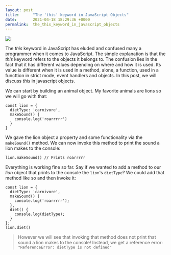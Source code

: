 ```yaml
---
layout: post
title:      "The 'this' keyword in JavaScript Objects"
date:       2021-04-18 18:29:36 +0000
permalink:  the_this_keyword_in_javascript_objects
---
```


![](https://i.morioh.com/2020/02/29/921d5f3b9edb.jpg)


The *this* keyword in JavaScript has eluded and confused many a programmer when it comes to JavaScript. The simple explanation is that the *this* keyword refers to the objects it belongs to. The confusion lies in the fact that it has different values depending on where and how it is used. Its value is different when it is used in a method, alone, a function, used in a functtion in strict mode, event handlers and objects. In this post, we will discuss *this* in javascript objects. 

We can start by building an animal object. My favorite animals are lions so we will go with that:

```
const lion = {
  dietType: 'carnivore',
  makeSound() {
    console.log('roarrrrr')
  }
}
```

We gave the lion object a property and some functionality via the `makeSound()` method. We can now invoke this method to print the sound a lion makes to the console:

`lion.makeSound() // Prints roarrrrr`

Everything is working fine so far. Say if we wanted to add a method to our *lion* object that prints to the console the `lion`'s `dietType`? We could add that method like so and then invoke it: 

```
const lion = {
  dietType: 'carnivore',
  makeSound() {
    console.log('roarrrrr');
  },
  diet() {
    console.log(dietType);
  }
};
lion.diet()
```

> However we will see that invoking that method does not print that sound a lion makes to the console! Instead, we get a reference error:` "ReferenceError: dietType is not defined"`


